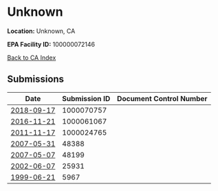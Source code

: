 # Unknown

**Location:** Unknown, CA

**EPA Facility ID:** 100000072146

[Back to CA Index](../../index.md)

## Submissions

| Date | Submission ID | Document Control Number |
|------|--------------|-------------------------|
| [2018-09-17](submissions/1000070757.md) | 1000070757 |  |
| [2016-11-21](submissions/1000061067.md) | 1000061067 |  |
| [2011-11-17](submissions/1000024765.md) | 1000024765 |  |
| [2007-05-31](submissions/48388.md) | 48388 |  |
| [2007-05-07](submissions/48199.md) | 48199 |  |
| [2002-06-07](submissions/25931.md) | 25931 |  |
| [1999-06-21](submissions/5967.md) | 5967 |  |
